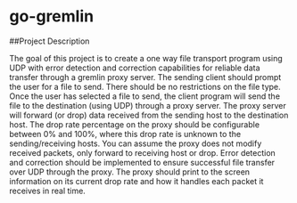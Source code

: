 # go-gremlin

##Project Description

The goal of this project is to create a one way file transport program using UDP with error
detection and correction capabilities for reliable data transfer through a gremlin proxy
server. The sending client should prompt the user for a file to send. There should be no
restrictions on the file type. Once the user has selected a file to send, the client program
will send the file to the destination (using UDP) through a proxy server. The proxy server
will forward (or drop) data received from the sending host to the destination host. The
drop rate percentage on the proxy should be configurable between 0% and 100%, where
this drop rate is unknown to the sending/receiving hosts. You can assume the proxy does
not modify received packets, only forward to receiving host or drop. Error detection and
correction should be implemented to ensure successful file transfer over UDP through the
proxy. The proxy should print to the screen information on its current drop rate and how
it handles each packet it receives in real time.
